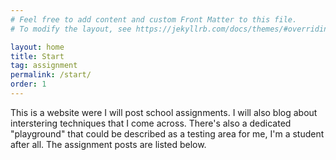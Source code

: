 ```yaml
---
# Feel free to add content and custom Front Matter to this file.
# To modify the layout, see https://jekyllrb.com/docs/themes/#overriding-theme-defaults

layout: home
title: Start
tag: assignment
permalink: /start/
order: 1
---
```

<!---
Note that the tag is important: ONLY includes posts with assignment tag.
-->

This is a website were I will post school assignments. I will also blog about interstering techniques that
I come across. There's also a dedicated "playground" that could be described as a testing area for me, 
I'm a student after all. The assignment posts are listed below.